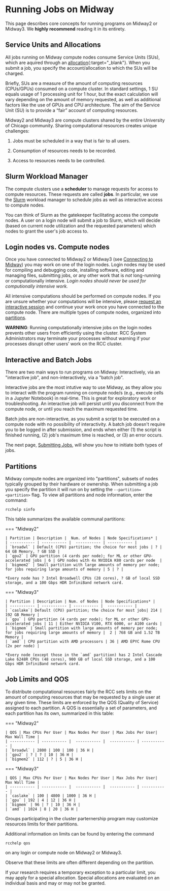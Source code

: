 # Running Jobs on Midway

This page describes core concepts for running programs on
Midway2 or Midway3. We **highly recommend** reading it in its entirety. 

## Service Units and Allocations  
All jobs running on Midway compute nodes consume
Service Units (SUs), which are aquired through an [allocation](https://rcc.uchicago.edu/accounts-allocations/request-allocation){:target="_blank"}. When you submit a job, you specify the account/allocation to which the SUs will be charged.

Briefly, SUs are a measure of the amount of computing resources (CPUs/GPUs) consumed on a compute cluster. In standard settings, 1 SU equals usage of 1 processing unit for 1 hour, but the exact calculation will vary depending on the amount of memory requested, as well as additional factors like the use of GPUs and CPU architecture. The aim of the Service Unit (SU) is to provide a “fair” account of computing resources. 

Midway2 and Midway3 are compute clusters shared by the entire University of Chicago community. Sharing computational resources creates unique challenges:

1. Jobs must be scheduled in a way that is fair to all users.

2. Consumption of resources needs to be recorded.

3. Access to resources needs to be controlled.

## Slurm Workload Manager

The compute clusters use a **scheduler** to manage requests for
access to compute resources. These requests are called **jobs**. In
particular, we use the [Slurm](http://slurm.schedmd.com) workload manager to schedule jobs as
well as interactive access to compute nodes.  

You can think of Slurm as the gatekeeper facilitating access the compute nodes. A user on a login node will submit a job to Slurm, which will decide (based on current node utilization and the requested parameters) which nodes to grant the user's job access to. 

## Login nodes vs. Compute nodes

Once you have connected to Midway2 or Midway3 (see [Connecting to Midway](midway_connecting.md)) you may work on one of the login nodes. Login nodes may be used for compiling and debugging code, installing software, editing and managing files, submitting jobs, or any other work that is *not* long-running or computationally intensive. *Login nodes should never be used for computionally intensive work.*

All intensive computations should be performed on compute nodes. If you are unsure whether your computations will be intensive, please [request an interactive session](midway_submitting_jobs.md#interactive-jobs) and continue your work once you have connected to the compute node. There are multiple types of compute nodes, organized into [partitions](#partitions).

**WARNING**: Running computationally intensive jobs on the login nodes prevents other users from efficiently using the cluster. RCC System Administrators may terminate your processes without warning if your processes disrupt other users’ work on the RCC cluster.  

## Interactive and Batch Jobs  
There are two main ways to run programs on Midway: Interactively, via an "interactive job", and non-interactively, via a "batch job".  

Interactive jobs are the most intutive way to use Midway, as they allow you to interact with the program running on compute node/s (e.g., execute cells in a Jupyter Notebook) in real-time. This is great for exploratory work or troubleshooting. An interactive job will persist until you disconnect from the compute node, or until you reach the maximum requested time.  

Batch jobs are non-interactive, as you submit a script to be executed on a compute node with no possibility of interactivity. A batch job doesn't require you to be logged in after submission, and ends when either (1) the script is finished running, (2) job's maximum time is reached, or (3) an error occurs. 

The next page, [Submitting Jobs](midway_submitting_jobs.md), will show you how to initiate both types of jobs.

## Partitions
Midway compute nodes are organized into "partitions", subsets of nodes typically grouped by their hardware or ownership. When submitting a job you specify the partition it will run on by setting the `--partition=<partition>` flag. To view all partitions and node information, enter the command:
```
rcchelp sinfo
```  

This table summarizes the available communal partitions: 

=== "Midway2"

    | Partition | Description |  Num. of Nodes | Node Specifications* |  
    | ----------- | ----------- |  ----------- | ----------- |
    | `broadwl` | Default (CPU) partition; the choice for most jobs | ? | 64 GB Memory, ? GB SSD |
    | `gpu2` | GPU partition (4 cards per node); for ML or other GPU-accelerated jobs | 6 | GPU nodes with 4x NVIDIA K80 cards per node  | 
    | `bigmem2` | Small partition with large amounts of memory per node; for jobs requiring large amounts of memory | 5 | ? |

    *Every node has ? Intel Broadwell CPUs (28 cores), ? GB of local SSD storage, and a 100 Gbps HDR InfiniBand network card. 

=== "Midway3"

    | Partition | Description | Num. of Nodes | Node Specifications* |  
    | ----------- | ----------- | ----------- |  ----------- |  
    | `caslake`| Default (CPU) partition; the choice for most jobs| 214 | 192 GB Memory |
    | `gpu` | GPU partition (4 cards per node); for ML or other GPU-accelerated jobs | 11 | Either NVIDIA V100, RTX 6000, or A100 cards | 
    | `bigmem` | Small partition with large amounts of memory per node; for jobs requiring large amounts of memory |  2 | 768 GB and 1.52 TB Memory | 
    | `amd` | CPU partition with AMD processors | 36 | AMD EPYC Rome CPU (2x per node) | 

    *Every node (except those in the `amd` partition) has 2 Intel Cascade Lake 6248R CPUs (48 cores), 900 GB of local SSD storage, and a 100 Gbps HDR InfiniBand network card.



## Job Limits and QOS
To distribute computational resources fairly the RCC sets limits on the amount of computing resources that may be requested by a single user at any given time. These limits are enforced by the QOS (Quality of Service) assigned to each partition. A QOS is essentially a set of parameters, and each partition has its own, summarized in this table:

=== "Midway2"

    | QOS | Max CPUs Per User | Max Nodes Per User | Max Jobs Per User|  Max Wall Time | 
    | ----------- | ----------- |  ----------- |  ----------- | ----------- |
    | `broadwl` | 2800 | 100 | 100 | 36 H |
    | `gpu2` | ? | ? | 10 | 36 H | 
    | `bigmem2` | 112 | ? | 5 | 36 H |

=== "Midway3"

    | QOS | Max CPUs Per User | Max Nodes Per User | Max Jobs Per User|  Max Wall Time | 
    | ----------- | ----------- |  ----------- |  ----------- | ----------- |
    | `caslake` | 100 | 4800 | 1000 | 36 H |
    | `gpu` | 192 | 4 | 12 | 36 H | 
    | `bigmem` | 96 | ? | 10 | 36 H |
    | `amd` | 1024 | 8 | 20 | 36 H |

Groups participating in the cluster parternership program may customize resources limits for their partitions.

Additional information on limits can be found by entering the command 
```
rcchelp qos
``` 
on any login or compute node on Midway2 or Midway3.

Observe that these limits are often different depending on the partition.

If your research requires a temporary exception to a particular limit, you may apply for a special allocation. Special allocations are evaluated on an individual basis and may or may not be granted.